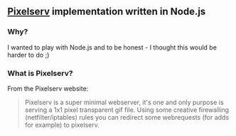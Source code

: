 ## [Pixelserv](http://proxytunnel.sourceforge.net/pixelserv.php) implementation written in Node.js

### Why?

I wanted to play with Node.js and to be honest - I thought this would be harder to do ;)

### What is Pixelserv?

From the Pixelserv website:

> Pixelserv is a super minimal webserver, it's one and only purpose is serving a 1x1 pixel transparent gif file. Using some creative firewalling (netfilter/iptables) rules you can redirect some webrequests (for adds for example) to pixelserv.